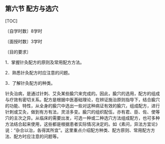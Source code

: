 ## 第六节  配方与选穴

[TOC]

〔自学时数〕8学时

〔面授时数〕3学时

〔目的要求〕

1．掌握针灸配方的原则及常用配方方法。

2．熟悉针灸配方时应注意的问题。

3．了解针灸配方的种类。

针灸治病，是通过针刺、艾灸某些腧穴来完成的。因此，腧穴的选用，配方的组成与疗效有密切关系。配方是根据中医基础理论，在辨证施治原则指导下，结合腧穴的功能、特性，从全身的腧穴中选出一些对这种病证有效的腧穴，组成配方，进行针刺或艾灸，做到有方有法，灵活多变。腧穴的组织配伍，亦有君、臣、佐、使等穴的主次之异。从临床的需要出发，可选一种或二种选穴方法组成配方，也可多种方法结合起来使用，这些都是根据患者实际情况决定的。如《素问，异法方宜论》说：“杂合以治，各得其所宜”。这里重点介绍配方种类、配方原则、常用配方方法、配方时应注意的问题等。
